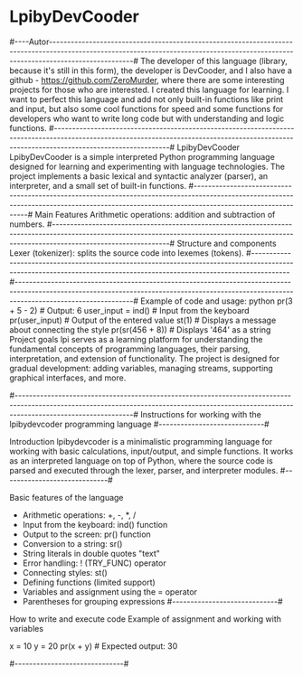# LpibyDevCooder
#----Autor-----------------------------------------------------------------------------------------------------------------------------------------------------------------------------------#
The developer of this language (library, because it's still in this form), the developer is DevCooder, and I also have a github - https://github.com/ZeroMurder, where there are some interesting projects for those who are interested. I created this language for learning. I want to perfect this language and add not only built-in functions like print and input, but also some cool functions for speed and some functions for developers who want to write long code but with understanding and logic functions.
#--------------------------------------------------------------------------------------------------------------------------------------------------------------------------------------------#
LpibyDevCooder
LpibyDevCooder is a simple interpreted Python programming language designed for learning and experimenting with language technologies. The project implements a basic lexical and syntactic analyzer (parser), an interpreter, and a small set of built-in functions.
#--------------------------------------------------------------------------------------------------------------------------------------------------------------------------------------------#
Main Features
Arithmetic operations: addition and subtraction of numbers.
#--------------------------------------------------------------------------------------------------------------------------------------------------------------------------------------------#
Structure and components
Lexer (tokenizer): splits the source code into lexemes (tokens).
#----------------------------------------------------------------------------------------------------------------------------------------------------------------------
#--------------------------------------------------------------------------------------------------------------------------------------------------------------------------------------------#
Example of code and usage:
python
pr(3 + 5 - 2) # Output: 6
user_input = ind() # Input from the keyboard
pr(user_input) # Output of the entered value
st(1) # Displays a message about connecting the style
pr(sr(456 + 8)) # Displays '464' as a string
Project goals
lpi serves as a learning platform for understanding the fundamental concepts of programming languages, their parsing, interpretation, and extension of functionality. The project is designed for gradual development: adding variables, managing streams, supporting graphical interfaces, and more.

#--------------------------------------------------------------------------------------------------------------------------------------------------------------------------------------------#
Instructions for working with the lpibydevcoder programming language 
#-----------------------------#

Introduction 
lpibydevcoder is a minimalistic programming language for working with basic calculations, input/output, and simple functions. It works as an interpreted language on top of Python, where the source code is parsed and executed through the lexer, parser, and interpreter modules. 
#-----------------------------#

Basic features of the language 
- Arithmetic operations: +, -, *, / 
- Input from the keyboard: ind() function 
- Output to the screen: pr() function 
- Conversion to a string: sr() 
- String literals in double quotes "text" 
- Error handling: ! (TRY_FUNC) operator 
- Connecting styles: st() 
- Defining functions (limited support) 
- Variables and assignment using the = operator 
- Parentheses for grouping expressions 
#-----------------------------#

How to write and execute code 
Example of assignment and working with variables 

x = 10
y = 20
pr(x + y) # Expected output: 30

#------------------------------#